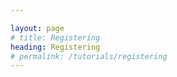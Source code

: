 ```yaml
---

layout: page
# title: Registering
heading: Registering
# permalink: /tutorials/registering
---
```


